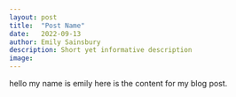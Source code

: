 ```yaml
---
layout: post
title:  "Post Name"
date:   2022-09-13
author: Emily Sainsbury
description: Short yet informative description
image: 
---
```


hello my name is emily here is the content for my blog post.